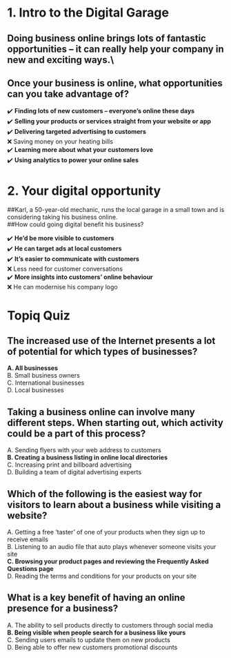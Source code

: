 # 1. Intro to the Digital Garage

## Doing business online brings lots of fantastic opportunities – it can really help your company in new and exciting ways.\
## Once your business is online, what opportunities can you take advantage of?

:heavy_check_mark: **Finding lots of new customers – everyone’s online these days**\
:heavy_check_mark: **Selling your products or services straight from your website or app**\
:heavy_check_mark: **Delivering targeted advertising to customers**\
:x: Saving money on your heating bills\
:heavy_check_mark: **Learning more about what your customers love**\
:heavy_check_mark: **Using analytics to power your online sales**

# 2. Your digital opportunity

##Karl, a 50-year-old mechanic, runs the local garage in a small town and is considering taking his business online.\
##How could going digital benefit his business?

:heavy_check_mark: **He’d be more visible to customers**\
:heavy_check_mark: **He can target ads at local customers**\
:heavy_check_mark: **It’s easier to communicate with customers**\
:x: Less need for customer conversations\
:heavy_check_mark: **More insights into customers’ online behaviour**\
:x: He can modernise his company logo

# Topiq Quiz

## The increased use of the Internet presents a lot of potential for which types of businesses?

**A. All businesses**\
B. Small business owners\
C. International businesses\
D. Local businesses

## Taking a business online can involve many different steps. When starting out, which activity could be a part of this process?

A. Sending flyers with your web address to customers\
**B. Creating a business listing in online local directories**\
C. Increasing print and billboard advertising\
D. Building a team of digital advertising experts

## Which of the following is the easiest way for visitors to learn about a business while visiting a website?

A. Getting a free ‘taster’ of one of your products when they sign up to receive emails\
B. Listening to an audio file that auto plays whenever someone visits your site\
**C. Browsing your product pages and reviewing the Frequently Asked Questions page**\
D. Reading the terms and conditions for your products on your site

## What is a key benefit of having an online presence for a business?

A. The ability to sell products directly to customers through social media\
**B. Being visible when people search for a business like yours**\
C. Sending users emails to update them on new products\
D. Being able to offer new customers promotional discounts